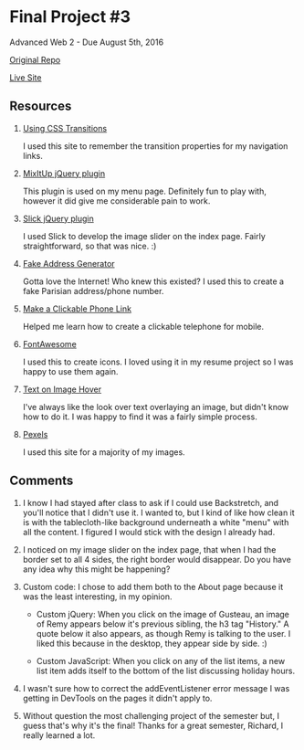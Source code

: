 # Final Project #3

Advanced Web 2 - Due August 5th, 2016

[Original Repo](https://github.com/richardkalehoff/UF-starter-project)

[Live Site](http://alleymanalio.com/project_final3_manalio_alley/)

## Resources

1. [Using CSS Transitions](https://developer.mozilla.org/en-US/docs/Web/CSS/CSS_Transitions/Using_CSS_transitions)

    I used this site to remember the transition properties for my navigation links.

2. [MixItUp jQuery plugin](https://mixitup.kunkalabs.com/)

    This plugin is used on my menu page. Definitely fun to play with, however it did give me considerable pain to work.

3. [Slick jQuery plugin](http://kenwheeler.github.io/slick/)

    I used Slick to develop the image slider on the index page. Fairly straightforward, so that was nice. :)

4. [Fake Address Generator](http://www.fakeaddressgenerator.com/World_Address/get_fr_address)

    Gotta love the Internet! Who knew this existed? I used this to create a fake Parisian address/phone number.

5. [Make a Clickable Phone Link](http://allwebco-templates.com/support/S_smartphone-link.htm)

    Helped me learn how to create a clickable telephone for mobile.

6. [FontAwesome](http://fontawesome.io/icons/)

    I used this to create icons. I loved using it in my resume project so I was happy to use them again.

7. [Text on Image Hover](http://stackoverflow.com/questions/14263594/how-to-show-text-on-image-when-hovering)

    I've always like the look over text overlaying an image, but didn't know how to do it. I was happy to find it was a fairly simple process.

8. [Pexels](https://www.pexels.com/)

    I used this site for a majority of my images.

## Comments

1. I know I had stayed after class to ask if I could use Backstretch, and you'll notice that I didn't use it. I wanted to, but I kind of like how clean it is with the tablecloth-like background underneath a white "menu" with all the content. I figured I would stick with the design I already had.

2. I noticed on my image slider on the index page, that when I had the border set to all 4 sides, the right border would disappear. Do you have any idea why this might be happening?

3. Custom code: I chose to add them both to the About page because it was the least interesting, in my opinion.

    * Custom jQuery: When you click on the image of Gusteau, an image of Remy appears below it's previous sibling, the h3 tag "History." A quote below it also appears, as though Remy is talking to the user. I liked this because in the desktop, they appear side by side. :)

    * Custom JavaScript: When you click on any of the list items, a new list item adds itself to the bottom of the list discussing holiday hours.

4. I wasn't sure how to correct the addEventListener error message I was getting in DevTools on the pages it didn't apply to.

5. Without question the most challenging project of the semester but, I guess that's why it's the final! Thanks for a great semester, Richard, I really learned a lot.
